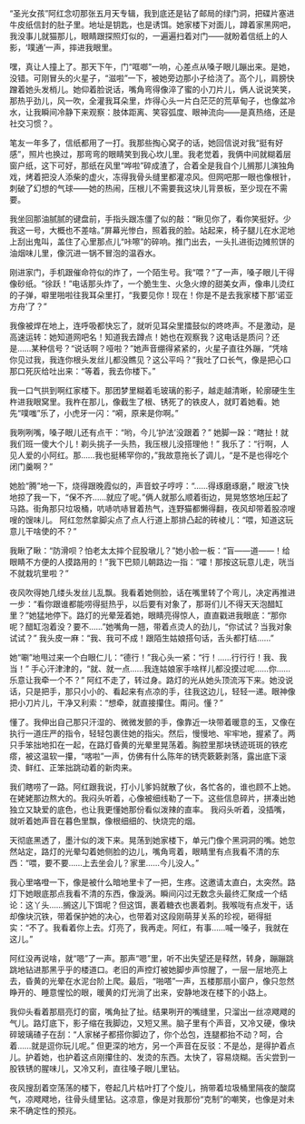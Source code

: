 “圣光女孩”阿红念叨那张五月天专辑，我到底还是钻了邮局的绿门洞，把碟片塞进牛皮纸信封的肚子里。地址是钥匙，也是诱饵。她家楼下对面儿，蹲着家黑网吧，我没事儿就猫那儿，眼睛跟探照灯似的，一遍遍扫着对门——就盼着信纸上的人影，‘噗通’一声，摔进我眼里。

嘿，真让人撞上了。那天下午，门“哐啷”一响，心差点从嗓子眼儿蹦出来。是她，没错。可刚冒头的火星子，“滋啦”一下，被她旁边那小子给浇了。高个儿，肩膀快蹭着她头发梢儿。她仰着脸说话，嘴角弯得像淬了蜜的小刀片儿，俩人说说笑笑，那热乎劲儿，风一吹，全灌我耳朵里，炸得心头一片白茫茫的荒草甸子，也像盆冷水，让我瞬间冷静下来观察：肢体距离、笑容弧度、眼神流向——是真热络，还是社交习惯？。

笔友一年多了，信纸都用了一打。我那些掏心窝子的话，她回信说对我“挺有好感”，照片也换过，那弯弯的眼睛笑到我心坎儿里。我老觉着，我俩中间就糊着层窗户纸，这下可好，那纸在风里“哗啦”碎成渣了，合着全是我自个儿搁那儿演独角戏，烤着把没人添柴的虚火，冻得我骨头缝里都灌凉风。但网吧那一眼也像根针，刺破了幻想的气球——她的热闹，压根儿不需要我这块儿背景板，至少现在不需要。

我坐回那油腻腻的键盘前，手指头跟冻僵了似的敲：“瞅见你了，看你笑挺好。少我这一号，大概也不差啥。”屏幕光惨白，照着我的脸。站起来，椅子腿儿在水泥地上刮出鬼叫，盖住了心里那点儿“咔嚓”的碎响。推门出去，一头扎进街边摊煎饼的油烟味儿里，像沉进一锅不冒泡的温吞水。

刚进家门，手机跟催命符似的炸了，一个陌生号。我“喂？”了一声，嗓子眼儿干得像砂纸。“徐跃！”电话那头炸了，一个脆生生、火急火燎的甜美女声，像串儿烫红的子弹，噼里啪啦往我耳朵里打，“我要见你！现在！你是不是去我家楼下那‘诺亚方舟’了？”

我像被焊在地上，连呼吸都快忘了，就听见耳朵里擂鼓似的咚咚声。不是激动，是高速运转：她知道网吧名！知道我去蹲点！她也在观察我？这电话是质问？还是……某种信号？“说话啊？哑啦？”她声音绷得紧紧的，火星子直往外蹦，“凭啥你见过我，我连你根头发丝儿都没瞧见？这公平吗？”我吐了口长气，像是把心口那口死灰给吐出来：“等着，我去你楼下。”

我一口气拱到啊红家楼下。那团梦里糊着毛玻璃的影子，越走越清晰，轮廓硬生生杵进我眼窝里。我杵在那儿，像截生了根、锈死了的铁皮人，就盯着她看。她先“噗嗤”乐了，小虎牙一闪：“嗬，原来是你啊。”

我咧咧嘴，嗓子眼儿还有点干：“哟，今儿‘护法’没跟着？” 她脚一跺：“瞎扯！就我们班一傻大个儿！剃头挑子一头热，我压根儿没搭理他！” 我乐了：“行啊，人见人爱的小阿红。那……我也挺稀罕你的，”我故意拖长了调儿，“是不是也得吃个闭门羹啊？” 

她脸“腾”地一下，烧得跟晚霞似的，声音蚊子哼哼：“……得琢磨琢磨，” 眼波飞快地掠了我一下，“保不齐……就应了呢。”俩人就那么顺着街边，晃晃悠悠地压起了马路。街角那只垃圾桶，吭哧吭哧冒着热气，连野猫都懒得翻，夜风却带着股凉嗖嗖的馊味儿。 阿红忽然拿脚尖点了点人行道上那排凸起的砖棱儿：“喂，知道这玩意儿干啥使的不？”

我瞅了瞅：“防滑呗？怕老太太摔个屁股墩儿？”她小脸一板：“盲——道——！给眼睛不方便的人摸路用的！”我下巴颏儿朝路边一指：“嚯！那按这玩意儿走，咣当不就栽坑里啦？”

夜风吹得她几缕头发丝儿乱飘。我看着她侧脸，话在嘴里转了个弯儿，决定再推进一步：“看你跟谁都能唠得挺热乎，以后要有对象了，那哥们儿不得天天泡醋缸里？”她猛地停下。路灯的光晕笼着她，眼睛亮得惊人，直直戳进我眼底：“那你呢？醋缸泡着没？要不……”她嘴角一翘，带着点烫人的劲儿，“你试试？当我对象试试？” 我头皮一麻：“我、我可不成！跟陌生姑娘搭句话，舌头都打结……”

她“唰”地甩过来一个白眼仁儿：“德行！”我心头一紧：“行！……行行行！我、我当！” 手心汗津津的，“就、就一点……我连姑娘家手啥样儿都没摸过呢……你……乐意让我牵一个不？” 阿红不走了，转过身。路灯的光从她头顶流泻下来。她没说话，只是把手，那只小小的、看起来有点凉的手，往我这边儿，轻轻一递。眼神像把小刀片儿，干净又利索：“想牵，就直接攥住。甭问。懂？” 

懂了。我伸出自己那只汗湿的、微微发颤的手，像靠近一块带着暖意的玉，又像在执行一道庄严的指令，轻轻包裹住她的指尖。然后，慢慢地、牢牢地，握紧了。两只手笨拙地扣在一起，在路灯昏黄的光晕里晃荡着。胸腔里那块锈迹斑斑的铁疙瘩，被这温软一攥，“喀啦”一声，仿佛有什么陈年的锈壳簌簌剥落，露出底下滚烫、鲜红、正笨拙跳动着的新肉来。

我们瞎唠了一路。阿红跟我说，打小儿爹妈就散了伙，各忙各的，谁也顾不上她。在姥姥那边熬大的。我闷头听着，心像被细线勒了一下。这些信息碎片，拼凑出她独立又缺爱的底色，也让我更懂她那份看似泼辣的直率。 我闷头听着，没插嘴，就听着她声音在暮色里飘，像根细细的、快烧完的烟。

天彻底黑透了，墨汁似的泼下来。晃荡到她家楼下，单元门像个黑洞洞的嘴。她忽然站定，路灯的光晕勾着她侧脸的边儿，嘴角弯着，眼睛里有点我看不清的东西：“喂，要不要……上去坐会儿？家里……今儿没人。”

我心里咯噔一下，像是被什么暗地里卡了一把，生疼。这邀请太直白，太突然。路灯下她眼底那点我看不清的东西，像漩涡。瞬间闪过无数念头最终汇聚成一个结论：这丫头……搁这儿下饵呢？但这饵，裹着糖衣也裹着刺。我喉咙有点发干，话却像块沉铁，带着保护她的决心，也带着对这段刚萌芽关系的珍视，砸得挺实：“不了。我看着你上去。灯亮了，我再走。阿红，有事……喊一嗓子，我就在这儿。”

阿红没再说啥，就“嗯”了一声。那声“嗯”里，听不出失望还是释然，转身，蹦蹦跳跳地钻进那黑乎乎的楼道口。老旧的声控灯被她脚步声惊醒了，一层一层地亮上去，昏黄的光晕在水泥台阶上爬。最后，“啪嗒”一声，五楼那扇小窗户，像只忽然睁开的、睡意惺忪的眼，暖黄的灯光淌了出来，安静地泼在楼下的小路上。

我仰头看着那扇亮灯的窗，嘴角扯了扯。结果咧开的嘴缝里，只溜出一丝凉飕飕的气儿。路灯底下，影子缩在我脚边，又短又黑。脑子里有个声音，又冷又硬，像块碎玻璃碴子在刮：“人家梯子都搭你脚边了，你个怂包，连腿都抬不动？呵，合着……就是逗你玩儿呢。” 但更深的地方，另一个声音在反驳：不是怂，是得护着点儿。护着她，也护着这点刚攥住的、发烫的东西。太快了，容易烧糊。舌尖尝到一股铁锈的腥味儿，又冷又利，直往嗓子眼儿里钻。 

夜风搜刮着空荡荡的楼下，卷起几片枯叶打了个旋儿，捎带着垃圾桶里隔夜的酸腐气，凉飕飕地，往骨头缝里钻。这凉意，像是对我那份“克制”的嘲笑，也像是对未来不确定性的预兆。